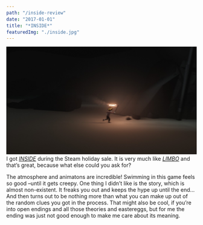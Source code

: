 ```yaml
---
path: "/inside-review"
date: "2017-01-01"
title: "*INSIDE*"
featuredImg: "./inside.jpg"
---
```

![INSIDE looks like LIMBO](./insidegame.jpg)
I got *[INSIDE](https://playdead.com/games/inside/)* during the Steam holiday sale. It is very much like *[LIMBO](https://playdead.com/games/limbo/)* and that’s great, because what else could you ask for?

The atmosphere and animatons are incredible! Swimming in this game feels so good –until it gets creepy. One thing I didn’t like is the story, which is almost non-existent. It freaks you out and keeps the hype up until the end… And then turns out to be nothing more than what you can make up out of the random clues you got in the process. That might also be cool, if you’re into open endings and all those theories and eastereggs, but for me the ending was just not good enough to make me care about its meaning.
